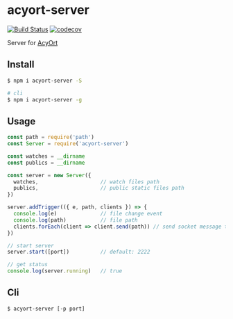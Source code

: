 # acyort-server

[![Build Status](https://travis-ci.org/acyortjs/acyort-server.svg?branch=master)](https://travis-ci.org/acyortjs/acyort-server)
[![codecov](https://codecov.io/gh/acyortjs/acyort-server/branch/master/graph/badge.svg)](https://codecov.io/gh/acyortjs/acyort-server)

Server for [AcyOrt](https://github.com/acyortjs/acyort)

## Install

```bash
$ npm i acyort-server -S

# cli
$ npm i acyort-server -g
```

## Usage

```js
const path = require('path')
const Server = require('acyort-server')

const watches = __dirname
const publics = __dirname

const server = new Server({
  watches,                    // watch files path
  publics,                    // public static files path
})

server.addTrigger(({ e, path, clients }) => {
  console.log(e)              // file change event
  console.log(path)           // file path
  clients.forEach(client => client.send(path)) // send socket message to clients
})

// start server
server.start([port])          // default: 2222

// get status
console.log(server.running)   // true
```

## Cli

```bash
$ acyort-server [-p port]
```

